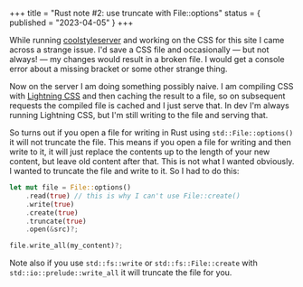 +++
title = "Rust note #2: use truncate with File::options"
status = { published = "2023-04-05" }
+++

While running [coolstyleserver](https://github.com/erickmerchant/coolstyleserver/) and working on the CSS for this site I came across a strange issue. I'd save a CSS file and occasionally — but not always! — my changes would result in a broken file. I would get a console error about a missing bracket or some other strange thing.

Now on the server I am doing something possibly naive. I am compiling CSS with [Lightning CSS](https://lightningcss.dev/) and then caching the result to a file, so on subsequent requests the compiled file is cached and I just serve that. In dev I'm always running Lightning CSS, but I'm still writing to the file and serving that.

So turns out if you open a file for writing in Rust using `std::File::options()` it will not truncate the file. This means if you open a file for writing and then write to it, it will just replace the contents up to the length of your new content, but leave old content after that. This is not what I wanted obviously. I wanted to truncate the file and write to it. So I had to do this:

``` rs
let mut file = File::options()
	.read(true) // this is why I can't use File::create()
	.write(true)
	.create(true)
	.truncate(true)
	.open(&src)?;

file.write_all(my_content)?;
```

Note also if you use `std::fs::write` or `std::fs::File::create` with `std::io::prelude::write_all` it will truncate the file for you.

